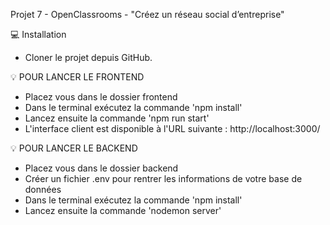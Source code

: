 Projet 7 - OpenClassrooms - "Créez un réseau social d’entreprise"

💻 Installation 

- Cloner le projet depuis GitHub.

💡 POUR LANCER LE FRONTEND

- Placez vous dans le dossier frontend
- Dans le terminal exécutez la commande 'npm install'
- Lancez ensuite la commande 'npm run start'
- L'interface client est disponible à l'URL suivante : http://localhost:3000/

💡 POUR LANCER LE BACKEND

- Placez vous dans le dossier backend
- Créer un fichier .env pour rentrer les informations de votre base de données
- Dans le terminal exécutez la commande 'npm install'
- Lancez ensuite la commande 'nodemon server'
